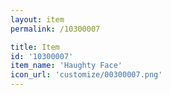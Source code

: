 ```yaml
---
layout: item
permalink: /10300007

title: Item
id: '10300007'
item_name: 'Haughty Face'
icon_url: 'customize/00300007.png'
---
```

